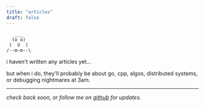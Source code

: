 ```yaml
---
title: "articles"
draft: false
---
```


```
   ___
  (o o)
 (  V  )
/--m-m--\
```

i haven't written any articles yet...

but when i do, they'll probably be about go, cpp, algos, distributed systems, or debugging nightmares at 3am.

---

_check back soon, or follow me on [github](https://github.com/aj4y7) for updates._
